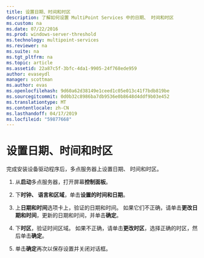 ```yaml
---
title: 设置日期、时间和时区
description: 了解如何设置 MultiPoint Services 中的日期、 时间和时区
ms.custom: na
ms.date: 07/22/2016
ms.prod: windows-server-threshold
ms.technology: multipoint-services
ms.reviewer: na
ms.suite: na
ms.tgt_pltfrm: na
ms.topic: article
ms.assetid: 22a87c5f-3bfc-4da1-9905-24f768ede959
author: evaseydl
manager: scottman
ms.author: evas
ms.openlocfilehash: 9d60a62d38149e1ceed1c05e013c41f7bdb819be
ms.sourcegitcommit: 0d0b32c8986ba7db9536e0b8648d4ddf9b03e452
ms.translationtype: MT
ms.contentlocale: zh-CN
ms.lasthandoff: 04/17/2019
ms.locfileid: "59877668"
---
```

# <a name="set-the-date-time-and-time-zone"></a>设置日期、时间和时区
完成安装设备驱动程序后，多点服务器上设置日期、 时间和时区。  
  
1.  从**启动**多点服务器，打开屏幕**控制面板**。  
  
2.  下**时钟、 语言和区域**，单击**设置的时间和日期**。  
  
3.  上**日期和时间**选项卡上，验证的日期和时间。 如果它们不正确，请单击**更改日期和时间**，更新的日期和时间，并单击**确定**。  
  
4.  下**时区**，验证时间区域。 如果不正确，请单击**更改时区**，选择正确的时区，然后单击**确定**。  
  
5.  单击**确定**再次以保存设置并关闭对话框。